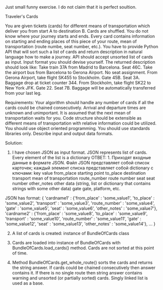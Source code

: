 Just small funny exercise. I do not claim that it is perfect soultion.

Traveler's Cards

You are given tickets (cards) for different means of transportation which deliver you from start A to destination B. Cards are shuffled. 
You do not know where your journey starts and ends. 
Every card contains information on starting and ending places of this piece of your route, mean of transportation (route numbe, seat number, etc.).
You have to provide Python API that will sort such a list of cards and return description in natural language how to make a journey.
API should accept unsorted list of cards as input. Input format you should devise yourself. 
The returned description should look like:
Take train 37A from Madrid to Barcelona. Seat 46C. 
Take the airport bus from Barcelona to Gerona Airport. No seat assignment. 
From Gerona Airport, take flight SK455 to Stockholm. Gate 45B. Seat 3A. Baggage drop at ticket counter 344. 
From Stockholm, take flight SK22 to New York JFK. Gate 22. Seat 7B. Baggage will be automatically transferred from your last leg.

Requirements:
Your algorithm should handle any number of cards if all the cards could be chained consecutively.
Arrival and departure times are unknown and unimportant. It is assumed that the next mean of transportation waits for you. 
Code structure should be extensible as different means of transportation with relative information could be utilized.
You should use object oriented programming.
You should use standards libraries only.
Describe input and output data formats.


Solution:
1. I have chosen JSON as input format. JSON represents list of cards. Every element of the list is a dictionary
ОТВЕТ: 1. Приходят входные данные в формате JSON. Файл JSON представляет собой список карточек; каждый элемент списка представляет собой dictionary с ключами: 
key				value
from_place		starting point
to_place		destination
transport		mean of transportation
route_number	route number
seat			seat number
other_notes		other data (string, list or dictionary that contains strings with some other data)
gate			gate, platform, etc.

JSON has format: 
{
'cardname1' : {'from_place' : 'some_value1', 'to_place' : 'some_value2', 'transport' : 'some_value3', 'route_number' : 'some_value4', 'gate' : 'some_value5', 'seat' : 'some_value6', 'other_notes' : 'some_value7'}, 
'cardname2' : {'from_place' : 'some_value8', 'to_place' : 'some_value9', 'transport' : 'some_value10', 'route_number' : 'some_value11',  'gate' : 'some_value12', 'seat' : 'some_value13', 'other_notes' : 'some_value14'}, ...
}

2. A list of cards is created: instance of BundleOfCards class

3. Cards are loaded into instance of BundleOfCards with BundleOfCards.load_cards() method. Cards are not sorted at this point of time.

4. Method BundleOfCards.get_whole_route() sorts the cards and returns the string answer. 
If cards could be chained consecutively then answer contains it.
If there is no single route then string answer contains warning and unsorted (or partially sorted) cards.
Singly linked list is used as a base.

